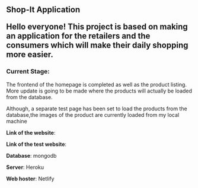 <h2>Shop-It Application
<p>Hello everyone! This project is based on making an application for the retailers and the consumers which will make their daily shopping more easier.<p>

<h3>Current Stage:</h3>
<p>The frontend of the homepage is completed as well as the product listing. More update is going to be made where the products will actually be loaded from the database.</p>
<p>Although, a separate test page has been set to load the products from the database,the images of the product are currently loaded from my local machine</p>

<p><b>Link of the website</b>: </p>
<p><b>Link of the test website</b>: </p>
<p><b>Database</b>: mongodb</p>
<p><b>Server</b>: Heroku</p>
<p><b>Web hoster</b>: Netlify</p>
